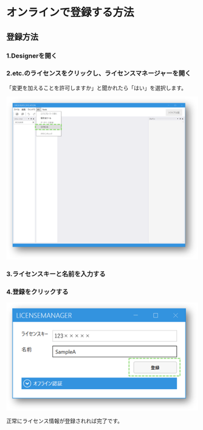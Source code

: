 # オンラインで登録する方法
## 登録方法

### 1.Designerを開く
### 2.etc.のライセンスをクリックし、ライセンスマネージャーを開く

「変更を加えることを許可しますか」と聞かれたら「はい」を選択します。

<img width=800 src="../../Image/designer_etc_online.png">

### 3.ライセンスキーと名前を入力する
### 4.登録をクリックする

<img width=800 src="../../Image/designer_pnline_license_manager_registration.png">

正常にライセンス情報が登録されれば完了です。
